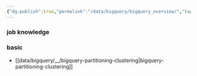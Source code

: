 ```yaml
---
{"dg-publish":true,"permalink":"/data/bigquery/bigquery_overview/","tags":["bigquery","overview"],"dgHomeLink":true,"dgShowBacklinks":true,"dgShowLocalGraph":true,"dgShowInlineTitle":true,"dgEnableSearch":true,"dgLinkPreview":true,"dgShowTags":true,"noteIcon":"","created":"2024-06-30T00:39:32.592+09:00"}
---
```



### job knowledge


### basic
- [[data/bigquery/__/bigquery-partitioning-clustering\|bigquery-partitioning-clustering]]
